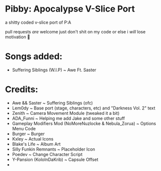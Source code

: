 # Pibby: Apocalypse V-Slice Port

a shitty coded v-slice port of P:A

pull requests _are_ welcome just don't shit on my code or else i _will_ lose motivation 🙏

# Songs added:
- Suffering Siblings (W.I.P) ~ Awe Ft. Saster

# Credits:
- Awe && Saster ~ Suffering Siblings (ofc)
- Lem0dy ~ Base port (stage, characters, etc) and "Darkness Vol. 2" text
- Zenith ~ Camera Movement Module (tweaked it a bit)
- ADA_Funni ~ Helping me add Jake and some other stuff
- Gameplay Modifiers Mod (NoMoreNuzlocke & Nebula_Zorua) ~ Options Menu Code
- Burger ~ Burger
- Kxley ~ Actual Icons
- Blake's Life ~ Album Art
- Silly Funkin Remnants ~ Placeholder Icon
- Poedev ~ Change Character Script
- Y-Pansion (KoloInDaKrib) ~ Capsule Offset
- 